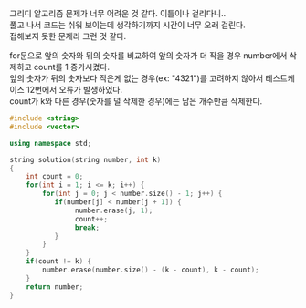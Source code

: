 그리디 알고리즘 문제가 너무 어려운 것 같다. 이틀이나 걸리다니..  
풀고 나서 코드는 쉬워 보이는데 생각하기까지 시간이 너무 오래 걸린다.  
접해보지 못한 문제라 그런 것 같다.  

for문으로 앞의 숫자와 뒤의 숫자를 비교하여 앞의 숫자가 더 작을 경우 number에서 삭제하고 count를 1 증가시켰다.  
앞의 숫자가 뒤의 숫자보다 작은게 없는 경우(ex: "4321")를 고려하지 않아서 테스트케이스 12번에서 오류가 발생하였다.  
count가 k와 다른 경우(숫자를 덜 삭제한 경우)에는 남은 개수만큼 삭제한다.

```C++  
#include <string>
#include <vector>

using namespace std;

string solution(string number, int k) 
{
    int count = 0;
    for(int i = 1; i <= k; i++) {      
        for(int j = 0; j < number.size() - 1; j++) {
           if(number[j] < number[j + 1]) {
                number.erase(j, 1);
                count++;
                break;
           }
        }   
    }
    if(count != k) {
        number.erase(number.size() - (k - count), k - count);
    }
    return number;
}
```
